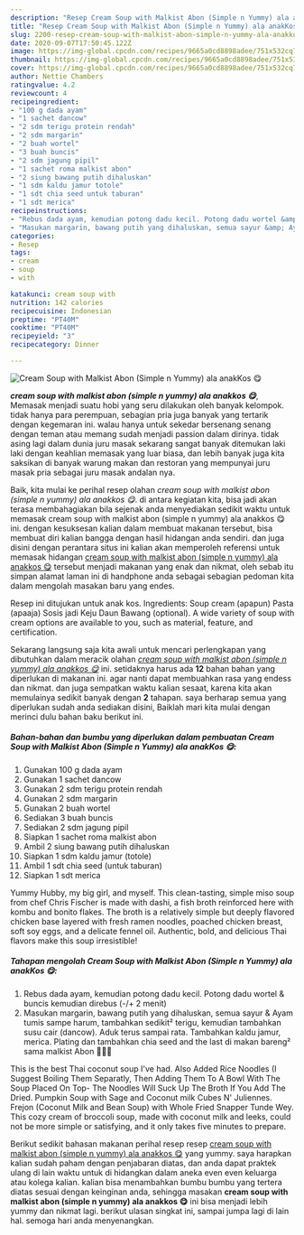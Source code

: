 ```yaml
---
description: "Resep Cream Soup with Malkist Abon (Simple n Yummy) ala anakKos 😋 yang Lezat"
title: "Resep Cream Soup with Malkist Abon (Simple n Yummy) ala anakKos 😋 yang Lezat"
slug: 2200-resep-cream-soup-with-malkist-abon-simple-n-yummy-ala-anakkos-yang-lezat
date: 2020-09-07T17:50:45.122Z
image: https://img-global.cpcdn.com/recipes/9665a0cd8898adee/751x532cq70/cream-soup-with-malkist-abon-simple-n-yummy-ala-anakkos-😋-foto-resep-utama.jpg
thumbnail: https://img-global.cpcdn.com/recipes/9665a0cd8898adee/751x532cq70/cream-soup-with-malkist-abon-simple-n-yummy-ala-anakkos-😋-foto-resep-utama.jpg
cover: https://img-global.cpcdn.com/recipes/9665a0cd8898adee/751x532cq70/cream-soup-with-malkist-abon-simple-n-yummy-ala-anakkos-😋-foto-resep-utama.jpg
author: Nettie Chambers
ratingvalue: 4.2
reviewcount: 4
recipeingredient:
- "100 g dada ayam"
- "1 sachet dancow"
- "2 sdm terigu protein rendah"
- "2 sdm margarin"
- "2 buah wortel"
- "3 buah buncis"
- "2 sdm jagung pipil"
- "1 sachet roma malkist abon"
- "2 siung bawang putih dihaluskan"
- "1 sdm kaldu jamur totole"
- "1 sdt chia seed untuk taburan"
- "1 sdt merica"
recipeinstructions:
- "Rebus dada ayam, kemudian potong dadu kecil. Potong dadu wortel &amp; buncis kemudian direbus (-/+ 2 menit)"
- "Masukan margarin, bawang putih yang dihaluskan, semua sayur &amp; Ayam tumis sampe harum, tambahkan sedikit² terigu, kemudian tambahkan susu cair (dancow). Aduk terus sampai rata. Tambahkan kaldu jamur, merica. Plating dan tambahkan chia seed and the last di makan bareng² sama malkist Abon 🤣😋😋"
categories:
- Resep
tags:
- cream
- soup
- with

katakunci: cream soup with 
nutrition: 142 calories
recipecuisine: Indonesian
preptime: "PT40M"
cooktime: "PT40M"
recipeyield: "3"
recipecategory: Dinner

---
```



![Cream Soup with Malkist Abon (Simple n Yummy) ala anakKos 😋](https://img-global.cpcdn.com/recipes/9665a0cd8898adee/751x532cq70/cream-soup-with-malkist-abon-simple-n-yummy-ala-anakkos-😋-foto-resep-utama.jpg)

<b><i>cream soup with malkist abon (simple n yummy) ala anakkos 😋</i></b>, Memasak menjadi suatu hobi yang seru dilakukan oleh banyak kelompok. tidak hanya para perempuan, sebagian pria juga banyak yang tertarik dengan kegemaran ini. walau hanya untuk sekedar bersenang senang dengan teman atau memang sudah menjadi passion dalam dirinya. tidak asing lagi dalam dunia juru masak sekarang sangat banyak ditemukan laki laki dengan keahlian memasak yang luar biasa, dan lebih banyak juga kita saksikan di banyak warung makan dan restoran yang mempunyai juru masak pria sebagai juru masak andalan nya.

Baik, kita mulai ke perihal resep olahan <i>cream soup with malkist abon (simple n yummy) ala anakkos 😋</i>. di antara kegiatan kita, bisa jadi akan terasa membahagiakan bila sejenak anda menyediakan sedikit waktu untuk memasak cream soup with malkist abon (simple n yummy) ala anakkos 😋 ini. dengan kesuksesan kalian dalam membuat makanan tersebut, bisa membuat diri kalian bangga dengan hasil hidangan anda sendiri. dan juga disini dengan perantara situs ini kalian akan memperoleh referensi untuk memasak hidangan <u>cream soup with malkist abon (simple n yummy) ala anakkos 😋</u> tersebut menjadi makanan yang enak dan nikmat, oleh sebab itu simpan alamat laman ini di handphone anda sebagai sebagian pedoman kita dalam mengolah masakan baru yang endes.

Resep ini ditujukan untuk anak kos. Ingredients: Soup cream (apapun) Pasta (apaaja) Sosis jadi Keju Daun Bawang (optional). A wide variety of soup with cream options are available to you, such as material, feature, and certification.


Sekarang langsung saja kita awali untuk mencari perlengkapan yang dibutuhkan dalam meracik olahan <u><i>cream soup with malkist abon (simple n yummy) ala anakkos 😋</i></u> ini. setidaknya harus ada <b>12</b> bahan bahan yang diperlukan di makanan ini. agar nanti dapat membuahkan rasa yang endess dan nikmat. dan juga sempatkan waktu kalian sesaat, karena kita akan memulainya sedikit banyak dengan <b>2</b> tahapan. saya berharap semua yang diperlukan sudah anda sediakan disini, Baiklah mari kita mulai dengan merinci dulu bahan baku berikut ini.

<!--inarticleads1-->

##### Bahan-bahan dan bumbu yang diperlukan dalam pembuatan Cream Soup with Malkist Abon (Simple n Yummy) ala anakKos 😋:

1. Gunakan 100 g dada ayam
1. Gunakan 1 sachet dancow
1. Gunakan 2 sdm terigu protein rendah
1. Gunakan 2 sdm margarin
1. Gunakan 2 buah wortel
1. Sediakan 3 buah buncis
1. Sediakan 2 sdm jagung pipil
1. Siapkan 1 sachet roma malkist abon
1. Ambil 2 siung bawang putih dihaluskan
1. Siapkan 1 sdm kaldu jamur (totole)
1. Ambil 1 sdt chia seed (untuk taburan)
1. Siapkan 1 sdt merica


Yummy Hubby, my big girl, and myself. This clean-tasting, simple miso soup from chef Chris Fischer is made with dashi, a fish broth reinforced here with kombu and bonito flakes. The broth is a relatively simple but deeply flavored chicken base layered with fresh ramen noodles, poached chicken breast, soft soy eggs, and a delicate fennel oil. Authentic, bold, and delicious Thai flavors make this soup irresistible! 

<!--inarticleads2-->

##### Tahapan mengolah Cream Soup with Malkist Abon (Simple n Yummy) ala anakKos 😋:

1. Rebus dada ayam, kemudian potong dadu kecil. Potong dadu wortel &amp; buncis kemudian direbus (-/+ 2 menit)
1. Masukan margarin, bawang putih yang dihaluskan, semua sayur &amp; Ayam tumis sampe harum, tambahkan sedikit² terigu, kemudian tambahkan susu cair (dancow). Aduk terus sampai rata. Tambahkan kaldu jamur, merica. Plating dan tambahkan chia seed and the last di makan bareng² sama malkist Abon 🤣😋😋


This is the best Thai coconut soup I&#39;ve had. Also Added Rice Noodles (I Suggest Boiling Them Separatly, Then Adding Them To A Bowl With The Soup Placed On Top- The Noodles Will Suck Up The Broth If You Add The Dried. Pumpkin Soup with Sage and Coconut milk Cubes N&#39; Juliennes. Frejon (Coconut Milk and Bean Soup) with Whole Fried Snapper Tunde Wey. This cozy cream of broccoli soup, made with coconut milk and leeks, could not be more simple or satisfying, and it only takes five minutes to prepare. 

Berikut sedikit bahasan makanan perihal resep resep <u>cream soup with malkist abon (simple n yummy) ala anakkos 😋</u> yang yummy. saya harapkan kalian sudah paham dengan penjabaran diatas, dan anda dapat praktek ulang di lain waktu untuk di hidangkan dalam aneka even even keluarga atau kolega kalian. kalian bisa menambahkan bumbu bumbu yang tertera diatas sesuai dengan keinginan anda, sehingga masakan <b>cream soup with malkist abon (simple n yummy) ala anakkos 😋</b> ini bisa menjadi lebih yummy dan nikmat lagi. berikut ulasan singkat ini, sampai jumpa lagi di lain hal. semoga hari anda menyenangkan.
